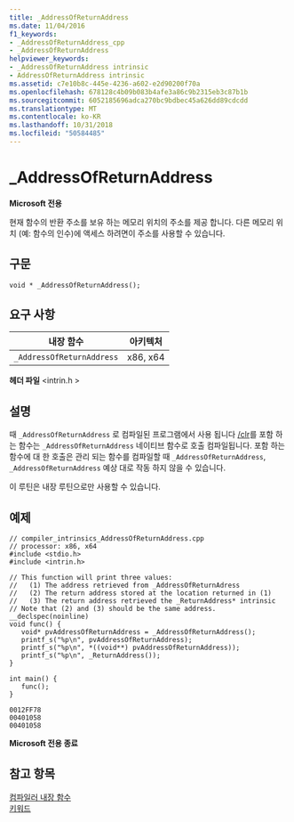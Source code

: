 ```yaml
---
title: _AddressOfReturnAddress
ms.date: 11/04/2016
f1_keywords:
- _AddressOfReturnAddress_cpp
- _AddressOfReturnAddress
helpviewer_keywords:
- _AddressOfReturnAddress intrinsic
- AddressOfReturnAddress intrinsic
ms.assetid: c7e10b8c-445e-4236-a602-e2d90200f70a
ms.openlocfilehash: 678128c4b09b083b4afe3a86c9b2315eb3c87b1b
ms.sourcegitcommit: 6052185696adca270bc9bdbec45a626dd89cdcdd
ms.translationtype: MT
ms.contentlocale: ko-KR
ms.lasthandoff: 10/31/2018
ms.locfileid: "50584485"
---
```

# <a name="addressofreturnaddress"></a>_AddressOfReturnAddress

**Microsoft 전용**

현재 함수의 반환 주소를 보유 하는 메모리 위치의 주소를 제공 합니다. 다른 메모리 위치 (예: 함수의 인수)에 액세스 하려면이 주소를 사용할 수 있습니다.

## <a name="syntax"></a>구문

```
void * _AddressOfReturnAddress();
```

## <a name="requirements"></a>요구 사항

|내장 함수|아키텍처|
|---------------|------------------|
|`_AddressOfReturnAddress`|x86, x64|

**헤더 파일** \<intrin.h >

## <a name="remarks"></a>설명

때 `_AddressOfReturnAddress` 로 컴파일된 프로그램에서 사용 됩니다 [/clr](../build/reference/clr-common-language-runtime-compilation.md)를 포함 하는 함수는 `_AddressOfReturnAddress` 네이티브 함수로 호출 컴파일됩니다. 포함 하는 함수에 대 한 호출은 관리 되는 함수를 컴파일할 때 `_AddressOfReturnAddress`, `_AddressOfReturnAddress` 예상 대로 작동 하지 않을 수 있습니다.

이 루틴은 내장 루틴으로만 사용할 수 있습니다.

## <a name="example"></a>예제

```
// compiler_intrinsics_AddressOfReturnAddress.cpp
// processor: x86, x64
#include <stdio.h>
#include <intrin.h>

// This function will print three values:
//   (1) The address retrieved from _AddressOfReturnAdress
//   (2) The return address stored at the location returned in (1)
//   (3) The return address retrieved the _ReturnAddress* intrinsic
// Note that (2) and (3) should be the same address.
__declspec(noinline)
void func() {
   void* pvAddressOfReturnAddress = _AddressOfReturnAddress();
   printf_s("%p\n", pvAddressOfReturnAddress);
   printf_s("%p\n", *((void**) pvAddressOfReturnAddress));
   printf_s("%p\n", _ReturnAddress());
}

int main() {
   func();
}
```

```Output
0012FF78
00401058
00401058
```

**Microsoft 전용 종료**

## <a name="see-also"></a>참고 항목

[컴파일러 내장 함수](../intrinsics/compiler-intrinsics.md)<br/>
[키워드](../cpp/keywords-cpp.md)